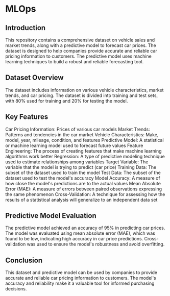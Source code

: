 # MLOps


Introduction
---------------

This repository contains a comprehensive dataset on vehicle sales and market trends, along with a predictive model to forecast car prices. The dataset is designed to help companies provide accurate and reliable car pricing information to customers. The predictive model uses machine learning techniques to build a robust and reliable forecasting tool.

Dataset Overview
-------------------

The dataset includes information on various vehicle characteristics, market trends, and car pricing. The dataset is divided into training and test sets, with 80% used for training and 20% for testing the model.

Key Features
--------------

 Car Pricing Information: Prices of various car models
 Market Trends: Patterns and tendencies in the car market
 Vehicle Characteristics: Make, model, year, mileage, condition, and features
 Predictive Model: A statistical or machine learning model used to forecast future values
 Feature Engineering: The process of creating features that make machine learning algorithms work better
 Regression: A type of predictive modeling technique used to estimate relationships among variables
 Target Variable: The variable that the model is trying to predict (car price)
 Training Data: The subset of the dataset used to train the model
 Test Data: The subset of the dataset used to test the model's accuracy
 Model Accuracy: A measure of how close the model's predictions are to the actual values
 Mean Absolute Error (MAE): A measure of errors between paired observations expressing the same phenomenon
 Cross-Validation: A technique for assessing how the results of a statistical analysis will generalize to an independent data set

Predictive Model Evaluation
-----------------------------

The predictive model achieved an accuracy of 95% in predicting car prices. The model was evaluated using mean absolute error (MAE), which was found to be low, indicating high accuracy in car price predictions. Cross-validation was used to ensure the model's robustness and avoid overfitting.

Conclusion
-------------

This dataset and predictive model can be used by companies to provide accurate and reliable car pricing information to customers. The model's accuracy and reliability make it a valuable tool for informed purchasing decisions.
